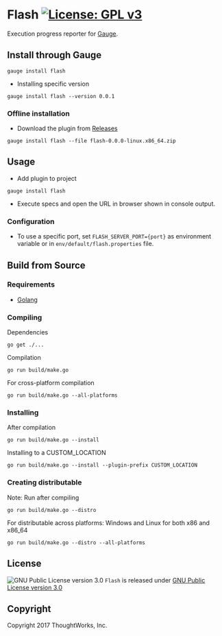 # Flash [![License: GPL v3](https://img.shields.io/badge/License-GPL%20v3-blue.svg)](http://www.gnu.org/licenses/gpl-3.0)

Execution progress reporter for [Gauge](http://getgauge.io).

## Install through Gauge
```
gauge install flash
```

* Installing specific version
```
gauge install flash --version 0.0.1
```

### Offline installation
* Download the plugin from [Releases](https://github.com/getgauge/flash/releases)
```
gauge install flash --file flash-0.0.0-linux.x86_64.zip
```

## Usage

* Add plugin to project
```
gauge install flash
```

* Execute specs and open the URL in browser shown in console output.

### Configuration

* To use a specific port, set `FLASH_SERVER_PORT={port}` as environment variable or in `env/default/flash.properties` file.

## Build from Source

### Requirements
* [Golang](http://golang.org/)

### Compiling

Dependencies
```
go get ./...
```
Compilation
```
go run build/make.go
```

For cross-platform compilation

```
go run build/make.go --all-platforms
```

### Installing
After compilation

```
go run build/make.go --install
```

Installing to a CUSTOM_LOCATION

```
go run build/make.go --install --plugin-prefix CUSTOM_LOCATION
```

### Creating distributable

Note: Run after compiling

```
go run build/make.go --distro
```

For distributable across platforms: Windows and Linux for both x86 and x86_64

```
go run build/make.go --distro --all-platforms
```

## License

![GNU Public License version 3.0](http://www.gnu.org/graphics/gplv3-127x51.png)
`Flash` is released under [GNU Public License version 3.0](http://www.gnu.org/licenses/gpl-3.0.txt)

## Copyright

Copyright 2017 ThoughtWorks, Inc.
